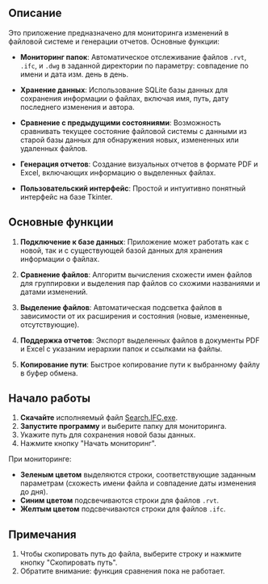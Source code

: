 
## Описание

Это приложение предназначено для мониторинга изменений в файловой системе и генерации отчетов. Основные функции:

- **Мониторинг папок**: Автоматическое отслеживание файлов `.rvt`, `.ifc`, и `.dwg` в заданной директории по параметру: совпадение по имени и дата изм. день в день.
  
- **Хранение данных**: Использование SQLite базы данных для сохранения информации о файлах, включая имя, путь, дату последнего изменения и автора.

- **Сравнение с предыдущими состояниями**: Возможность сравнивать текущее состояние файловой системы с данными из старой базы данных для обнаружения новых, измененных или удаленных файлов.

- **Генерация отчетов**: Создание визуальных отчетов в формате PDF и Excel, включающих информацию о выделенных файлах.

- **Пользовательский интерфейс**: Простой и интуитивно понятный интерфейс на базе Tkinter.

## Основные функции

1. **Подключение к базе данных**: Приложение может работать как с новой, так и с существующей базой данных для хранения информации о файлах.

2. **Сравнение файлов**: Алгоритм вычисления схожести имен файлов для группировки и выделения пар файлов со схожими названиями и датами изменений.

3. **Выделение файлов**: Автоматическая подсветка файлов в зависимости от их расширения и состояния (новые, измененные, отсутствующие).

4. **Поддержка отчетов**: Экспорт выделенных файлов в документы PDF и Excel с указаним иерархии папок и ссылками на файлы.

5. **Копирование пути**: Быстрое копирование пути к выбранному файлу в буфер обмена.

## Начало работы

1. **Скачайте** исполняемый файл [Search.IFC.exe](https://github.com/AniCatPro/Search-IFC/releases/download/main/Search-IFC.exe). 
2. **Запустите программу** и выберите папку для мониторинга.
3. Укажите путь для сохранения новой базы данных.
4. Нажмите кнопку "Начать мониторинг".

При мониторинге:
- **Зеленым цветом** выделяются строки, соответствующие заданным параметрам (схожесть имени файла и совпадение даты изменения до дня).
- **Синим цветом** подсвечиваются строки для файлов `.rvt`.
- **Желтым цветом** подсвечиваются строки для файлов `.ifc`.

## Примечания

1. Чтобы скопировать путь до файла, выберите строку и нажмите кнопку "Скопировать путь".
2. Обратите внимание: функция сравнения пока не работает.
